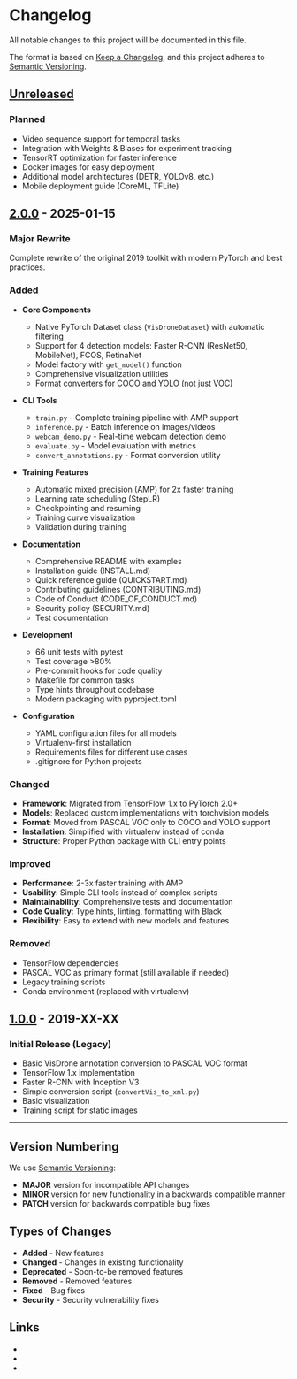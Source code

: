 # Changelog

All notable changes to this project will be documented in this file.

The format is based on [Keep a Changelog](https://keepachangelog.com/en/1.0.0/),
and this project adheres to [Semantic Versioning](https://semver.org/spec/v2.0.0.html).

## [Unreleased]

### Planned

- Video sequence support for temporal tasks
- Integration with Weights & Biases for experiment tracking
- TensorRT optimization for faster inference
- Docker images for easy deployment
- Additional model architectures (DETR, YOLOv8, etc.)
- Mobile deployment guide (CoreML, TFLite)

## [2.0.0] - 2025-01-15

### Major Rewrite

Complete rewrite of the original 2019 toolkit with modern PyTorch and best practices.

### Added

- **Core Components**

  - Native PyTorch Dataset class (`VisDroneDataset`) with automatic filtering
  - Support for 4 detection models: Faster R-CNN (ResNet50, MobileNet), FCOS, RetinaNet
  - Model factory with `get_model()` function
  - Comprehensive visualization utilities
  - Format converters for COCO and YOLO (not just VOC)

- **CLI Tools**

  - `train.py` - Complete training pipeline with AMP support
  - `inference.py` - Batch inference on images/videos
  - `webcam_demo.py` - Real-time webcam detection demo
  - `evaluate.py` - Model evaluation with metrics
  - `convert_annotations.py` - Format conversion utility

- **Training Features**

  - Automatic mixed precision (AMP) for 2x faster training
  - Learning rate scheduling (StepLR)
  - Checkpointing and resuming
  - Training curve visualization
  - Validation during training

- **Documentation**

  - Comprehensive README with examples
  - Installation guide (INSTALL.md)
  - Quick reference guide (QUICKSTART.md)
  - Contributing guidelines (CONTRIBUTING.md)
  - Code of Conduct (CODE_OF_CONDUCT.md)
  - Security policy (SECURITY.md)
  - Test documentation

- **Development**

  - 66 unit tests with pytest
  - Test coverage >80%
  - Pre-commit hooks for code quality
  - Makefile for common tasks
  - Type hints throughout codebase
  - Modern packaging with pyproject.toml

- **Configuration**
  - YAML configuration files for all models
  - Virtualenv-first installation
  - Requirements files for different use cases
  - .gitignore for Python projects

### Changed

- **Framework**: Migrated from TensorFlow 1.x to PyTorch 2.0+
- **Models**: Replaced custom implementations with torchvision models
- **Format**: Moved from PASCAL VOC only to COCO and YOLO support
- **Installation**: Simplified with virtualenv instead of conda
- **Structure**: Proper Python package with CLI entry points

### Improved

- **Performance**: 2-3x faster training with AMP
- **Usability**: Simple CLI tools instead of complex scripts
- **Maintainability**: Comprehensive tests and documentation
- **Code Quality**: Type hints, linting, formatting with Black
- **Flexibility**: Easy to extend with new models and features

### Removed

- TensorFlow dependencies
- PASCAL VOC as primary format (still available if needed)
- Legacy training scripts
- Conda environment (replaced with virtualenv)

## [1.0.0] - 2019-XX-XX

### Initial Release (Legacy)

- Basic VisDrone annotation conversion to PASCAL VOC format
- TensorFlow 1.x implementation
- Faster R-CNN with Inception V3
- Simple conversion script (`convertVis_to_xml.py`)
- Basic visualization
- Training script for static images

---

## Version Numbering

We use [Semantic Versioning](https://semver.org/):

- **MAJOR** version for incompatible API changes
- **MINOR** version for new functionality in a backwards compatible manner
- **PATCH** version for backwards compatible bug fixes

## Types of Changes

- **Added** - New features
- **Changed** - Changes in existing functionality
- **Deprecated** - Soon-to-be removed features
- **Removed** - Removed features
- **Fixed** - Bug fixes
- **Security** - Security vulnerability fixes

## Links

- [Unreleased]: https://github.com/dronefreak/VisDrone-dataset-python-toolkit/compare/v2.0.0...HEAD
- [2.0.0]: https://github.com/dronefreak/VisDrone-dataset-python-toolkit/releases/tag/v2.0.0
- [1.0.0]: https://github.com/dronefreak/VisDrone-dataset-python-toolkit/releases/tag/v1.0.0
